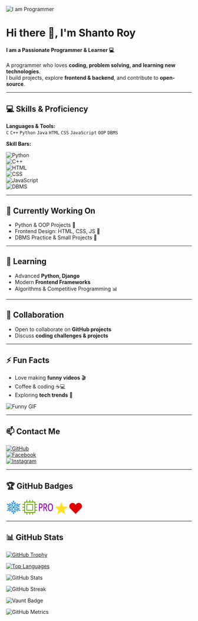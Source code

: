![I am Programmer](https://scontent.fdac24-5.fna.fbcdn.net/v/t39.30808-6/422432611_3717261685267127_5782841673582633775_n.jpg?_nc_cat=103&ccb=1-7&_nc_sid=5f2048&_nc_eui2=AeFGVP7u1nw7TE6If2Y2hz_ayK__IHfynzXIr_8gd_KfNSbwWRCTwILZJBSa_1BwvWoTzYrv6KrE27-LpYs5hEi2&_nc_ohc=pYT40ZjdE-0AX8eUpb5&_nc_ht=scontent.fdac24-5.fna&oh=00_AfAex8IMp7mgieFUKjuLvte8J0srtX0-2pEgBzZAVI41Ig&oe=660F84CC)

# Hi there 👋, I'm **Shanto Roy**
#### I am a Passionate Programmer & Learner 💻

A programmer who loves **coding, problem solving, and learning new technologies**.  
I build projects, explore **frontend & backend**, and contribute to **open-source**.

---

## 💻 Skills & Proficiency

**Languages & Tools:**  
`C` `C++` `Python` `Java` `HTML` `CSS` `JavaScript` `OOP` `DBMS`  

**Skill Bars:**

![Python](https://img.shields.io/badge/Python-95%25-brightgreen?style=for-the-badge&logo=python)  
![C++](https://img.shields.io/badge/C++-85%25-blue?style=for-the-badge&logo=c%2B%2B)  
![HTML](https://img.shields.io/badge/HTML-90%25-orange?style=for-the-badge&logo=html5)  
![CSS](https://img.shields.io/badge/CSS-85%25-blue?style=for-the-badge&logo=css3)  
![JavaScript](https://img.shields.io/badge/JS-80%25-yellow?style=for-the-badge&logo=javascript)  
![DBMS](https://img.shields.io/badge/DBMS-75%25-red?style=for-the-badge)  

---

## 🔭 Currently Working On
- Python & OOP Projects 🐍  
- Frontend Design: HTML, CSS, JS 🎨  
- DBMS Practice & Small Projects 💾  

---

## 🌱 Learning
- Advanced **Python, Django**  
- Modern **Frontend Frameworks**  
- Algorithms & Competitive Programming 📊  

---

## 👯 Collaboration
- Open to collaborate on **GitHub projects**  
- Discuss **coding challenges & projects**  

---

## ⚡ Fun Facts
- Love making **funny videos** 🎬  
- Coffee & coding ☕💻  
- Exploring **tech trends** 🌟  

![Funny GIF](https://media.giphy.com/media/3o7abB06u9bNzA8lu8/giphy.gif)

---

## 📫 Contact Me

[![GitHub](https://cdn.jsdelivr.net/npm/simple-icons@3.0.1/icons/github.svg)](https://github.com/ShantoDIU29)  
[![Facebook](https://cdn.jsdelivr.net/npm/simple-icons@3.0.1/icons/facebook.svg)](https://www.facebook.com/santoroy.99)  
[![Instagram](https://cdn.jsdelivr.net/npm/simple-icons@3.0.1/icons/instagram.svg)](https://www.instagram.com/santoroy.99/)  

---

## 🏆 GitHub Badges

<a href='https://archiveprogram.github.com/'><img src='https://raw.githubusercontent.com/acervenky/animated-github-badges/master/assets/acbadge.gif' width='40'></a>
<a href='https://docs.github.com/en/developers'><img src='https://raw.githubusercontent.com/acervenky/animated-github-badges/master/assets/devbadge.gif' width='40'></a>
<a href='https://github.com/pricing'><img src='https://raw.githubusercontent.com/acervenky/animated-github-badges/master/assets/pro.gif' width='40'></a>
<a href='https://stars.github.com/'><img src='https://raw.githubusercontent.com/acervenky/animated-github-badges/master/assets/starbadge.gif' width='35'></a>
<a href='https://docs.github.com/en/github/supporting-the-open-source-community-with-github-sponsors'><img src='https://raw.githubusercontent.com/acervenky/animated-github-badges/master/assets/sponsorbadge.gif' width='35'></a>

---

## 📊 GitHub Stats

[![GitHub Trophy](https://github-profile-trophy.vercel.app/?username=ShantoDIU29&theme=radical&column=7)](https://github.com/ryo-ma/github-profile-trophy)  

[![Top Languages](https://github-readme-stats.vercel.app/api/top-langs/?username=ShantoDIU29&theme=radical&layout=compact)](https://github.com/anuraghazra/github-readme-stats)  

![GitHub Stats](https://github-readme-stats.vercel.app/api?username=ShantoDIU29&show_icons=true&theme=radical)  

![GitHub Streak](https://streak-stats.demolab.com?user=ShantoDIU29&theme=radical)  

![Vaunt Badge](https://api.vaunt.dev/v1/github/entities/ShantoDIU29/contributions?format=svg&private=true)  

![GitHub Metrics](https://metrics.lecoq.io/ShantoDIU29)
